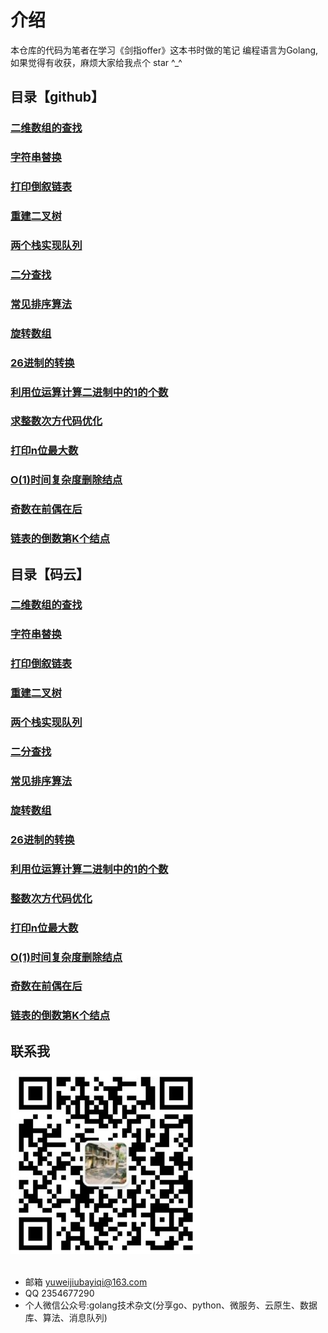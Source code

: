 # 介绍
本仓库的代码为笔者在学习《剑指offer》这本书时做的笔记
编程语言为Golang,如果觉得有收获，麻烦大家给我点个 star ^_^

## 目录【github】
### [二维数组的查找](https://github.com/yuwe1/jianzhioffer/tree/master/day01/demo1)
### [字符串替换](https://github.com/yuwe1/jianzhioffer/tree/master/day01/demo2)
### [打印倒叙链表](https://github.com/yuwe1/jianzhioffer/tree/master/day01/demo3)
### [重建二叉树](https://github.com/yuwe1/jianzhioffer/tree/master/day01/demo5)
### [两个栈实现队列](https://github.com/yuwe1/jianzhioffer/tree/master/day01/demo6)
### [二分查找](https://github.com/yuwe1/jianzhioffer/tree/master/day02/demo1)
### [常见排序算法](https://github.com/yuwe1/jianzhioffer/tree/master/day02/demo2)
### [旋转数组](https://github.com/yuwe1/jianzhioffer/tree/master/day02/demo3)
### [26进制的转换](https://github.com/yuwe1/jianzhioffer/tree/master/day02/demo5)
### [利用位运算计算二进制中的1的个数](https://github.com/yuwe1/jianzhioffer/tree/master/day02/demo6)
### [求整数次方代码优化](https://github.com/yuwe1/jianzhioffer/tree/master/day03/demo1)
### [打印n位最大数](https://github.com/yuwe1/jianzhioffer/tree/master/day03/demo2)
### [O(1)时间复杂度删除结点](https://github.com/yuwe1/jianzhioffer/tree/master/day03/demo3)
### [奇数在前偶在后](https://github.com/yuwe1/jianzhioffer/tree/master/day03/demo4)
### [链表的倒数第K个结点](https://github.com/yuwe1/jianzhioffer/tree/master/day03/demo5)

## 目录【码云】
### [二维数组的查找](https://gitee.com/yuweiwuyazi/jianzhioffer/tree/master/day01/demo1)
### [字符串替换](https://gitee.com/yuweiwuyazi/jianzhioffer/tree/master/day01/demo2)
### [打印倒叙链表](https://gitee.com/yuweiwuyazi/jianzhioffer/tree/master/day01/demo3)
### [重建二叉树](https://gitee.com/yuweiwuyazi/jianzhioffer/tree/master/day01/demo5)
### [两个栈实现队列](https://gitee.com/yuweiwuyazi/jianzhioffer/tree/master/day01/demo6)
### [二分查找](https://gitee.com/yuweiwuyazi/jianzhioffer/tree/master/day02/demo1)
### [常见排序算法](https://gitee.com/yuweiwuyazi/jianzhioffer/tree/master/day02/demo2)
### [旋转数组](https://gitee.com/yuweiwuyazi/jianzhioffer/tree/master/day02/demo3)
### [26进制的转换](https://gitee.com/yuweiwuyazi/jianzhioffer/tree/master/day02/demo5)
### [利用位运算计算二进制中的1的个数](https://gitee.com/yuweiwuyazi/jianzhioffer/tree/master/day02/demo6)
### [整数次方代码优化](https://gitee.com/yuweiwuyazi/jianzhioffer/tree/master/day03/demo1)
### [打印n位最大数](https://gitee.com/yuweiwuyazi/jianzhioffer/tree/master/day03/demo2)
### [O(1)时间复杂度删除结点](https://gitee.com/yuweiwuyazi/jianzhioffer/tree/master/day03/demo3)
### [奇数在前偶在后](https://gitee.com/yuweiwuyazi/jianzhioffer/tree/master/day03/demo4)
### [链表的倒数第K个结点](https://gitee.com/yuweiwuyazi/jianzhioffer/tree/master/day03/demo4)









## 联系我
<div style="align: center">
<img src="./img/公众号.png"/>
</div>

<br/>

- 邮箱 yuweijiubayiqi@163.com
- QQ  2354677290
- 个人微信公众号:golang技术杂文(分享go、python、微服务、云原生、数据库、算法、消息队列)
